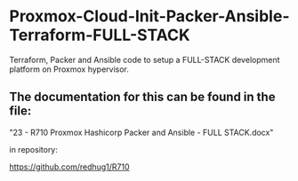 # Proxmox-Cloud-Init-Packer-Ansible-Terraform-FULL-STACK
Terraform, Packer and Ansible code to setup a FULL-STACK development platform on Proxmox hypervisor.

## The documentation for this can be found in the file:

"23 - R710 Proxmox Hashicorp Packer and Ansible - FULL STACK.docx"

in repository:

https://github.com/redhug1/R710
